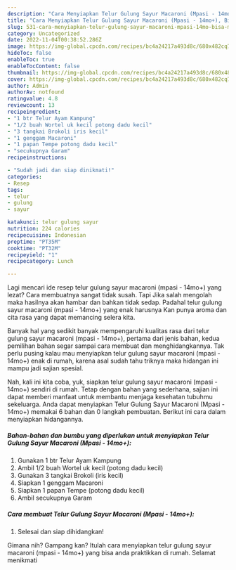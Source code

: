 ```yaml
---
description: "Cara Menyiapkan Telur Gulung Sayur Macaroni (Mpasi - 14mo+), Bisa Manjain Lidah"
title: "Cara Menyiapkan Telur Gulung Sayur Macaroni (Mpasi - 14mo+), Bisa Manjain Lidah"
slug: 531-cara-menyiapkan-telur-gulung-sayur-macaroni-mpasi-14mo-bisa-manjain-lidah
category: Uncategorized
date: 2022-11-04T00:38:52.286Z
image: https://img-global.cpcdn.com/recipes/bc4a24217a493d8c/680x482cq70/telur-gulung-sayur-macaroni-mpasi-14mo-foto-resep-utama.jpg
hideToc: false
enableToc: true
enableTocContent: false
thumbnail: https://img-global.cpcdn.com/recipes/bc4a24217a493d8c/680x482cq70/telur-gulung-sayur-macaroni-mpasi-14mo-foto-resep-utama.jpg
cover: https://img-global.cpcdn.com/recipes/bc4a24217a493d8c/680x482cq70/telur-gulung-sayur-macaroni-mpasi-14mo-foto-resep-utama.jpg
author: Admin
authorAv: notfound
ratingvalue: 4.8
reviewcount: 13
recipeingredient:
- "1 btr Telur Ayam Kampung"
- "1/2 buah Wortel uk kecil potong dadu kecil"
- "3 tangkai Brokoli iris kecil"
- "1 genggam Macaroni"
- "1 papan Tempe potong dadu kecil"
- "secukupnya Garam"
recipeinstructions:

- "Sudah jadi dan siap dinikmati!"
categories:
- Resep
tags:
- telur
- gulung
- sayur

katakunci: telur gulung sayur 
nutrition: 224 calories
recipecuisine: Indonesian
preptime: "PT35M"
cooktime: "PT32M"
recipeyield: "1"
recipecategory: Lunch

---
```



Lagi mencari ide resep telur gulung sayur macaroni (mpasi - 14mo+) yang lezat? Cara membuatnya sangat tidak susah. Tapi Jika salah mengolah maka hasilnya akan hambar dan bahkan tidak sedap. Padahal telur gulung sayur macaroni (mpasi - 14mo+) yang enak harusnya Kan punya aroma dan cita rasa yang dapat memancing selera kita.




Banyak hal yang sedikit banyak mempengaruhi kualitas rasa dari telur gulung sayur macaroni (mpasi - 14mo+), pertama dari jenis bahan, kedua pemilihan bahan segar sampai cara membuat dan menghidangkannya. Tak perlu pusing kalau mau menyiapkan telur gulung sayur macaroni (mpasi - 14mo+) enak di rumah, karena asal sudah tahu triknya maka hidangan ini mampu jadi sajian spesial.


Nah, kali ini kita coba, yuk, siapkan telur gulung sayur macaroni (mpasi - 14mo+) sendiri di rumah. Tetap dengan bahan yang sederhana, sajian ini dapat memberi manfaat untuk membantu menjaga kesehatan tubuhmu sekeluarga. Anda dapat menyiapkan Telur Gulung Sayur Macaroni (Mpasi - 14mo+) memakai 6 bahan dan 0 langkah pembuatan. Berikut ini cara dalam menyiapkan hidangannya.

<!--inarticleads1-->

##### Bahan-bahan dan bumbu yang diperlukan untuk menyiapkan Telur Gulung Sayur Macaroni (Mpasi - 14mo+):

1. Gunakan 1 btr Telur Ayam Kampung
1. Ambil 1/2 buah Wortel uk kecil (potong dadu kecil)
1. Gunakan 3 tangkai Brokoli (iris kecil)
1. Siapkan 1 genggam Macaroni
1. Siapkan 1 papan Tempe (potong dadu kecil)
1. Ambil secukupnya Garam




<!--inarticleads2-->

##### Cara membuat Telur Gulung Sayur Macaroni (Mpasi - 14mo+):


1. Selesai dan siap dihidangkan!



Gimana nih? Gampang kan? Itulah cara menyiapkan telur gulung sayur macaroni (mpasi - 14mo+) yang bisa anda praktikkan di rumah. Selamat menikmati
